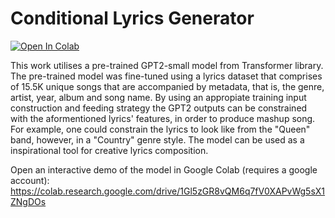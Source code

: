 # Conditional Lyrics Generator

[![Open In Colab](https://colab.research.google.com/assets/colab-badge.svg)](https://colab.research.google.com/drive/1Gl5zGR8vQM6q7fV0XAPvWg5sX1ZNgDOs)

This work utilises a pre-trained GPT2-small model from Transformer library. The pre-trained model was fine-tuned using a lyrics dataset that comprises of 15.5K unique songs that are accompanied by metadata, that is, the genre, artist, year, album and song name. By using an appropiate training input construction and feeding strategy the GPT2 outputs can be constrained with the aformentioned lyrics' features, in order to produce mashup song. For example, one could constrain the lyrics to look like from the "Queen" band, however, in a "Country" genre style. The model can be used as a inspirational tool for creative lyrics composition.

Open an interactive demo of the model in Google Colab (requires a google account): https://colab.research.google.com/drive/1Gl5zGR8vQM6q7fV0XAPvWg5sX1ZNgDOs 

